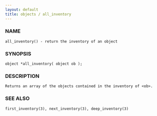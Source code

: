 ```yaml
---
layout: default
title: objects / all_inventory
---
```


### NAME

    all_inventory() - return the inventory of an object

### SYNOPSIS

    object *all_inventory( object ob );

### DESCRIPTION

    Returns an array of the objects contained in the inventory of <ob>.

### SEE ALSO

    first_inventory(3), next_inventory(3), deep_inventory(3)

